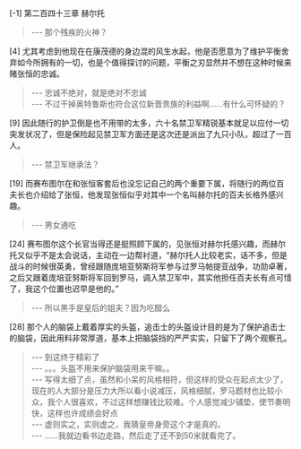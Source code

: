 
[-1] 第二百四十三章 赫尔托
>--- 那个残疾的火神？<br>

[4] 尤其考虑到他现在在康茂德的身边混的风生水起，他是否愿意为了维护平衡舍弃如今所拥有的一切，也是个值得探讨的问题，平衡之刃显然并不想在这种时候来赌张恒的忠诚。
>--- 忠诚不绝对，就是绝对不忠诚<br>
>--- 不过干掉奥特鲁斯也符合这位新晋贵族的利益啊……有什么可怀疑的？<br>

[9] 因此随行的护卫倒是也不用带的太多，六十名禁卫军精锐基本就足以应付一切突发状况了，但是保险起见禁卫军方面还是这次还是派出了九只小队，超过了一百人。
>--- 禁卫军继承法？<br>

[19] 而赛布图尔在和张恒客套后也没忘记自己的两个重要下属，将随行的两位百夫长也介绍给了张恒，他发现张恒似乎对其中一个名叫赫尔托的百夫长格外感兴趣。
>--- 男女通吃<br>

[24] 赛布图尔这个长官当得还是挺照顾下属的，见张恒对赫尔托感兴趣，而赫尔托又似乎不是太会说话，主动在一边帮衬道，“赫尔托人比较老实，话不多，但是战斗的时候很英勇，曾经跟随庞培亚努斯将军参与过罗马帕提亚战争，功勋卓著，之后又跟着庞培亚努斯将军回到罗马，调入禁卫军中，其实他担任百夫长有点可惜了，我这个位置也迟早是他的。”
>--- 所以黑手是皇后的姐夫？因为吃醋么<br>

[28] 那个人的脑袋上戴着厚实的头盔，追击士的头盔设计目的是为了保护追击士的脑袋，因此用料非常厚道，基本上把脑袋挡的严严实实，只留下了两个观察孔。
>--- 到这终于精彩了<br>
>--- 。。。头盔不用来保护脑袋用来干嘛。。<br>
>--- 写得太细了点，虽然和小呆的风格相符，但这样的受众在起点太少了，现在的人大部分是压力大所以看小说减压，风格细腻，罗马题材也比较小众，我个人很喜欢，不过这样想赚钱比较难。个人感觉减少铺垫，使节奏明快，这样也许成绩会好点<br>
>--- 虚则实之，实则虚之，我猜皇帝身旁这个才是真的。<br>
>--- ......我就边看书边走路，然后走了还不到50米就看完了。<br>
